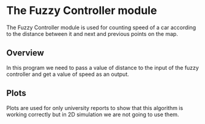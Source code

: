 # The Fuzzy Controller module
The Fuzzy Controller module is used for counting speed of a car according to the distance between it and next and previous 
points on the map. 
## Overview
In this program we need to pass a value of distance to the input of the fuzzy controller and get a value of speed as an output. 
## Plots
Plots are used for only university reports to show that this algorithm is working correctly but in 2D simulation we are not going to use 
them. 
